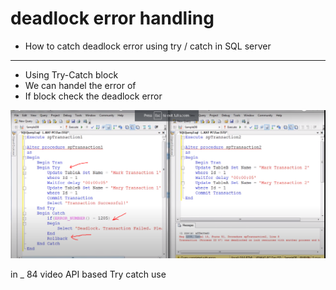 # deadlock error handling

- How to catch deadlock error using try / catch in SQL server

---
- Using Try-Catch block 
- We can handel the error of 
- If block check the deadlock error 
<img src="./img/C_121.png" />

in _ 84 video API based Try catch use 




